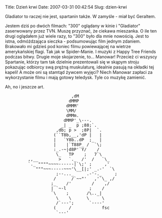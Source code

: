 Title: Dzień krwi
Date: 2007-03-31 00:42:54
Slug: dzien-krwi

<p>Gladiator to raczej nie jest, spartanin także. W zamyśle - miał być Geraltem.</p>
<p>Jestem dziś po dwóch filmach: "300" oglądany w kinie i "Gladiator" zaserwowany przez TVN. Muszę przyznać, że ciekawa mieszanka. O ile ten drugi oglądałem już wiele razy, to "300" było dla mnie nowością. Jest to istna, odmóżdzająca sieczka - podsumowując film jednym zdaniem. Brakowało mi gdzieś pod koniec filmu powiewającej na wietrze amerykańskiej flagi. Tak jak w Spider-Manie. I muzyki z Happy Tree Friends podczas bitwy. Drugie moje skojarzenie, to... Manowar! Przecież ci wszyscy Spartanie, którzy tam tak dzielnie prezentowali się w skąpym stroju pokazując odbiorcy swą prężną muskulaturę, idealnie pasują na okładki tej kapeli! A może oni są stamtąd żywcem wyjęci? Niech Manowar zapłaci za wykorzystanie filmu i mają gotowy teledysk. Tyle co muzykę zamienić.</p>
<p>Ah, no i jeszcze art.</p>
<pre>
                          ,dM
                         dMMP
                        dMMM'
                        \MM/
                        dMMm.
                       dMMP'_\---.
                      _| _  p ;88;`.
                    ,db; p &gt;  ;8P|  `.
                   (``T8b,__,'dP |   |
                   |   `Y8b..dP  ;_  |
                   |    |`T88P_ /  `\;
                   :_.-~|d8P'`Y/    /
                    \_   TP    ;   7`\
         ,,__        &gt;   `._  /'  /   `\_
         `._ """"~~~~------|`\;' ;     ,'
            """~~~-----~~~'\__[|;' _.-'  `\
                    ;--..._     .-'-._     ;
                   /      /`~~"'   ,'`\_ ,/
                  ;_    /'        /    ,/
                  | `~-l         ;    /
                  `\    ;       /\.._|
                    \    \      \     \
                    /`---';      `----'
                   (     /            fsc
                    `---'
</pre>
